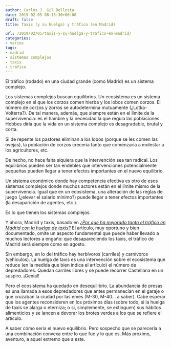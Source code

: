```yaml
---
author: Carlos J. Gil Bellosta
date: 2019-02-05 08:13:30+00:00
draft: false
title: Taxis (y su huelga) y tráfico (en Madrid)

url: /2019/02/05/taxis-y-su-huelga-y-trafico-en-madrid/
categories:
- varios
tags:
- madrid
- sistemas complejos
- taxis
- tráfico
---
```


El tráfico (rodado) en una ciudad grande (como Madrid) es un sistema complejo.

Los sistemas complejos buscan equilibrios. Un ecosistema es un sistema complejo en el que los corzos comen hierba y los lobos comen corzos. El número de corzos y zorros se autodetermina mutuamente (¿Lotka-Volterra?). De tal manera, además, que siempre están en el límite de la supervivencia: es el hambre y la necesidad la que regula las poblaciones. Hobbes diría que la vida en un sistema complejo es desagradable, brutal y corta.

Si de repente los pastores eliminan a los lobos (porque se les comen las ovejas), la población de corzos crecería tanto que comenzaría a molestar a los agricultores, etc.

De hecho, no hace falta siquiera que la intervención sea tan radical. Los equilibrios pueden ser tan endebles que intervenciones potencialmente pequeñas pueden llegar a tener efectos importantes en el nuevo equilibrio.

Un sistema económico donde hay competencia efectiva es otro de esos sistemas complejos donde muchos actores están en el límite mismo de la supervivencia. Igual que en un ecosistema, una alteración de las reglas de juego (¿elevar el salario mínimo?) puede llegar a tener efectos importantes (la desaparición de agentes, etc.).

Es lo que tienen los sistemas complejos.

Y ahora, Madrid y taxis, basado en _[¿Por qué ha mejorado tanto el tráfico en Madrid con la huelga de taxis?](https://elpais.com/ccaa/2019/01/30/madrid/1548865629_320905.html)_ El artículo, muy oportuno y bien documentado, omite un aspecto fundamental que puede haber llevado a muchos lectores a engaño: que desapareciendo los taxis, el tráfico de Madrid será siempre como en agosto.

Sin embargo, en lo del tráfico hay herbívoros (carriles) y carnívoros (vehículos). La huelga de taxis es una intervención sobre el ecosistema que reduce (en la medida que bien indica el artículo) el número de depredadores. Quedan carriles libres y se puede recorrer Castellana en un suspiro. ¡Genial!

Pero el ecosistema ha quedado en desequilibrio. La abundancia de presas es una llamada a esos depredadores que antes permanecían en el garaje o que cruzaban la ciudad por las emes (M-30, M-40... a saber). Cabe esperar que los agentes reconsideren en los próximos días (sobre todo, si la huelga de taxis se alarga o eterniza; o si, simplemente, se extinguen) sus hábitos alimenticios y se lancen a devorar los brotes verdes a los que se refiere el artículo.

A saber cómo sería el nuevo equilibrio. Pero sospecho que se parecería a una combinación convexa entre lo que fue y lo que es. Más proximo, aventuro, a aquel extremo que a este.